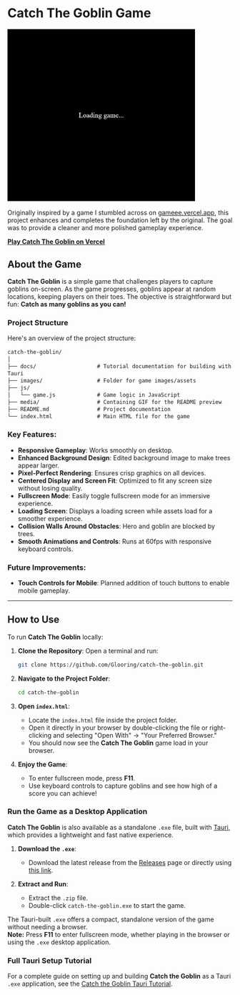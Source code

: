 # Catch The Goblin Game

<img src="media/catch-the-goblin.gif" width="420">

Originally inspired by a game I stumbled across on [gameee.vercel.app](https://gameee.vercel.app), this project enhances and completes the foundation left by the original. The goal was to provide a cleaner and more polished gameplay experience.

[**Play Catch The Goblin on Vercel**](https://catch-the-goblin.vercel.app/)

## About the Game
**Catch The Goblin** is a simple game that challenges players to capture goblins on-screen. As the game progresses, goblins appear at random locations, keeping players on their toes. The objective is straightforward but fun: **Catch as many goblins as you can!**

### Project Structure

Here's an overview of the project structure:

```
catch-the-goblin/
│
├── docs/                   # Tutorial documentation for building with Tauri
├── images/                 # Folder for game images/assets
├── js/
│   └── game.js             # Game logic in JavaScript
├── media/                  # Containing GIF for the README preview
├── README.md               # Project documentation
└── index.html              # Main HTML file for the game
```  

### Key Features:
- **Responsive Gameplay**: Works smoothly on desktop.
- **Enhanced Background Design**: Edited background image to make trees appear larger.
- **Pixel-Perfect Rendering**: Ensures crisp graphics on all devices.
- **Centered Display and Screen Fit**: Optimized to fit any screen size without losing quality.
- **Fullscreen Mode**: Easily toggle fullscreen mode for an immersive experience.
- **Loading Screen**: Displays a loading screen while assets load for a smoother experience.
- **Collision Walls Around Obstacles**: Hero and goblin are blocked by trees.
- **Smooth Animations and Controls**: Runs at 60fps with responsive keyboard controls.

### Future Improvements:
- **Touch Controls for Mobile**: Planned addition of touch buttons to enable mobile gameplay.
---
## How to Use

To run **Catch The Goblin** locally:

1. **Clone the Repository**:
   Open a terminal and run:
   ```bash
   git clone https://github.com/Glooring/catch-the-goblin.git
   ```

2. **Navigate to the Project Folder**:
   ```bash
   cd catch-the-goblin
   ```

3. **Open `index.html`**:
   - Locate the `index.html` file inside the project folder.
   - Open it directly in your browser by double-clicking the file or right-clicking and selecting "Open With" -> "Your Preferred Browser."
   - You should now see the **Catch The Goblin** game load in your browser.

4. **Enjoy the Game**:
   - To enter fullscreen mode, press **F11**.
   - Use keyboard controls to capture goblins and see how high of a score you can achieve!
 
### Run the Game as a Desktop Application

**Catch The Goblin** is also available as a standalone `.exe` file, built with [Tauri](https://tauri.app), which provides a lightweight and fast native experience.

1. **Download the `.exe`**:
   - Download the latest release from the [Releases](https://github.com/Glooring/catch-the-goblin/releases) page or directly using [this link](https://github.com/Glooring/catch-the-goblin/releases/download/v1.0.0/catch-the-goblin.exe).

2. **Extract and Run**:
   - Extract the `.zip` file.
   - Double-click `catch-the-goblin.exe` to start the game.

The Tauri-built `.exe` offers a compact, standalone version of the game without needing a browser.  
**Note:** Press **F11** to enter fullscreen mode, whether playing in the browser or using the `.exe` desktop application.
   
### Full Tauri Setup Tutorial

For a complete guide on setting up and building **Catch the Goblin** as a Tauri `.exe` application, see the [Catch the Goblin Tauri Tutorial](docs/tutorial.md).